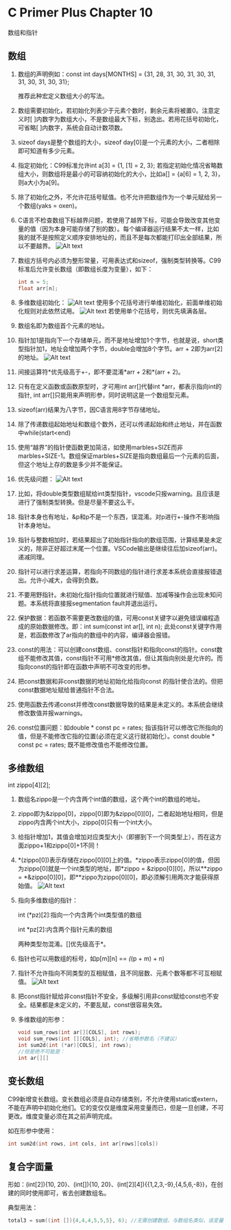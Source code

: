 # C Primer Plus Chapter 10

数组和指针

## 数组

1. 数组的声明例如：const int days[MONTHS] = {31, 28, 31, 30, 31, 30, 31, 31, 30, 31, 30, 31};

    推荐此种宏定义数组大小的写法。
2. 数组需要初始化，若初始化列表少于元素个数时，剩余元素将被置0。注意定义时[ ]内数字为数组大小，不是数组最大下标，别逸出。若用花括号初始化，可省略[ ]内数字，系统会自动计数项数。
3. sizeof days是整个数组的大小，sizeof day[0]是一个元素的大小，二者相除即可知道有多少元素。
4. 指定初始化：C99标准允许int a[3] = {1, [1] = 2, 3}; 若指定初始化情况省略数组大小，则数组将是最小的可容纳初始化的大小，比如a[] = {a[6] = 1, 2, 3}，则a大小为a[9]。
5. 除了初始化之外，不允许花括号赋值。也不允许把数组作为一个单元赋给另一个数组(yaks = oxen)。
6. C语言不检查数组下标越界问题，若使用了越界下标，可能会导致改变其他变量的值（因为本身可能存储了别的数）。每个编译器运行结果不太一样，比如我的就不是按照定义顺序安排地址的，而且不是每次都能打印出全部结果，所以不要越界。
    ![Alt text](picture/错误输出.png)
7. 数组方括号内必须为整形常量，可用表达式和sizeof，强制类型转换等。C99标准后允许变长数组（即数组长度为变量），如下：

    ```c
    int n = 5;
    float arr[n];
    ```

8. 多维数组初始化：
    ![Alt text](picture/多维数组初始化.png)
    使用多个花括号进行单维初始化，前面单维初始化规则对此依然试用。
    ![Alt text](picture/初始化二维数组的两种方法.png)
    若使用单个花括号，则优先填满各层。

9. 数组名即为数组首个元素的地址。
10. 指针加1是指向下一个存储单元，而不是地址增加1个字节，也就是说，short类型指针加1，地址会增加两个字节，double会增加8个字节。arr + 2即为arr[2]的地址。
    ![Alt text](picture/指针加1.png)
11. 间接运算符*优先级高于+-，即不要混淆\*arr + 2和\*(arr + 2)。
12. 只有在定义函数或函数原型时，才可用int arr[]代替int *arr，都表示指向int的指针, int arr[]只能用来声明形参，同时说明这是一个数组型元素。
13. sizeof(arr)结果为八字节，因C语言用8字节存储地址。
14. 除了传递数组起始地址和数组个数外，还可以传递起始和终止地址，并在函数中while(start<end)
15. 使用“越界”的指针使函数更加简洁，如使用marbles+SIZE而非marbles+SIZE-1。数组保证marbles+SIZE是指向数组最后一个元素的后面，但这个地址上存的数是多少并不能保证。
16. 优先级问题：
    ![Alt text](picture/优先级问题.png)
17. 比如，将double类型数组赋给int类型指针，vscode只报warning。且应该是进行了强制类型转换。但是尽量不要这么干。
18. 指针本身也有地址，&p和p不是一个东西，误混淆。对p进行+-操作不影响指针本身地址。
19. 指针与整数相加时，若结果超出了初始指针指向的数组范围，计算结果是未定义的，除非正好超过末尾一个位置。VSCode输出是继续往后加sizeof(arr)。递减同理。
20. 指针可以进行求差运算，若指向不同数组的指针进行求差本系统会直接报错退出。允许小减大，会得到负数。
21. 不要用野指针。未初始化指针指向位置就进行赋值、加减等操作会出现未知问题。本系统将直接报segmentation fault并退出运行。
22. 保护数据：若函数不需要更改数组的值，可用const关键字以避免错误编程造成的原始数据修改。即：int sum(const int ar[], int n); 此处const关键字作用是，若函数修改了ar指向的数组中的内容，编译器会报错。
23. const的用法：可以创建const数组、const指针和指向const的指针。const数组不能修改其值，const指针不可用*修改其值，但让其指向别处是允许的。而指向const的指针即在函数中声明不可改变的形参。
24. 把const数据和非const数据的地址初始化给指向const 的指针使合法的。但把const数据地址赋给普通指针不合法。
25. 使用函数去传递const并修改const数据导致的结果是未定义的。本系统会继续修改数值并报warnings。
26. const位置问题：如double \* const pc = rates; 指该指针可以修改它所指向的值，但是不能修改它指的位置(必须在定义这行就初始化）。const double * const pc = rates; 既不能修改值也不能修改位置。

## 多维数组

int zippo\[4][2];

1. 数组名zippo是一个内含两个int值的数组，这个两个int的数组的地址。
2. zippo即为&zippo[0]，zippo[0]即为&zippo\[0][0]，二者起始地址相同，但是zippo内含两个int大小，zippo[0]只有一个int大小。
3. 给指针增加1，其值会增加对应类型大小（即挪到下一个同类型上），而在这方面zippo+1和zippo[0]+1不同！
4. *(zippo[0])表示存储在zippo\[0][0]上的值。\*zippo表示zippo[0]的值，但因为zippo[0]就是一个int类型的地址，即\*zippo = &zippo\[0][0]，所以\*\*zippo = \*&zippo\[0][0]，即**zippo为zippo\[0][0]，即必须解引用两次才能获得原始值。
    ![Alt text](picture/数组的数组.png)
5. 指向多维数组的指针：

    int (*pz)\[2]:指向一个内含两个int类型值的数组

    int \*pz[2]:内含两个指针元素的数组

    两种类型勿混淆。[]优先级高于*。
6. 指针也可以用数组的标号，如p\[m][n] == *(*(p + m) + n)
7. 指针不允许指向不同类型的互相赋值，且不同层数、元素个数等都不可互相赋值。
    ![Alt text](picture/指针兼容性.png)
8. 把const指针赋给非const指针不安全，多级解引用非const赋给const也不安全。结果都是未定义的，不要乱赋，const很容易失效。
9. 多维数组的形参：

    ```c
    void sum_rows(int ar[][COLS], int rows);
    void sum_rows(int [][COLS], int); //省略参数名（不建议）
    int sum2d(int (*ar)[COLS], int rows);
    //但是绝不可能是：
    int ar[][]
    ```

## 变长数组

C99新增变长数组。变长数组必须是自动存储类别，不允许使用static或extern，不能在声明中初始化他们。它的变仅仅是维度采用变量而已，但是一旦创建，不可更改。维度变量必须在其之前声明完成。

如在形参中使用：

```c
int sum2d(int rows, int cols, int ar[rows][cols])
```

## 复合字面量

形如：(int[2]){10, 20}、(int[]){10, 20}、(int\[2][4]){{1,2,3,-9},{4,5,6,-8}}，在创建的同时使用即可，省去创建数组名。

典型用法：

```c
total3 = sum((int []){4,4,4,5,5,5}, 6); //无需创建数组，与数组名类似，该变量同时也是首元素的地址。
```
